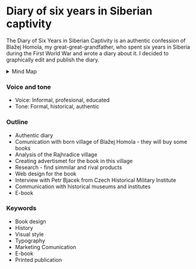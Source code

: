 # Diary of six years in Siberian captivity
The Diary of Six Years in Siberian Captivity is an authentic confession of Blažej Homola, my great-great-grandfather, who spent six years in Siberia during the First World War and wrote a diary about it. I decided to graphically edit and publish the diary.

<details>
  <summary>Mind Map</summary>
  
  ![Mind Map](mindmap.png)
  </details>
  
### Voice and tone
- Voice: Informal, profesional, educated
- Tone: Formal, historical, authentic

### Outline
- Authentic diary
- Comunication with born village of Blažej Homola - they will buy some books
- Analysis of the Rajhradice village
- Creating advertismet for the book in this village
- Research - find simmilar and rival products
- Web design for the book
- Interview with Petr Bjacek from Czech Historical Military Institute
- Communication with historical museums and institutes 
- E-book
### Keywords
- Book design
- History 
- Visual style
- Typography 
- Marketing Comunication
- E-book
- Printed publication

